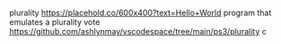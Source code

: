 plurality
https://placehold.co/600x400?text=Hello+World
program that emulates a plurality vote
https://github.com/ashlynmay/vscodespace/tree/main/ps3/plurality
c